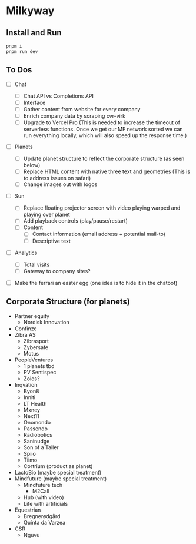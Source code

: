 # Milkyway

## Install and Run

```bash
pnpm i
pnpm run dev
```

## To Dos

- [ ] Chat

  - [ ] Chat API vs Completions API
  - [ ] Interface
  - [ ] Gather content from website for every company
  - [ ] Enrich company data by scraping cvr-virk
  - [ ] Upgrade to Vercel Pro (This is needed to increase the timeout of serverless functions. Once we get our MF network sorted we can run everything locally, which will also speed up the response time.)

- [ ] Planets

  - [ ] Update planet structure to reflect the corporate structure (as seen below)
  - [ ] Replace HTML content with native three text and geometries (This is to address issues on safari)
  - [ ] Change images out with logos

- [ ] Sun

  - [ ] Replace floating projector screen with video playing warped and playing over planet
  - [ ] Add playback controls (play/pause/restart)
  - [ ] Content
    - [ ] Contact information (email address + potential mail-to)
    - [ ] Descriptive text

- [ ] Analytics

  - [ ] Total visits
  - [ ] Gateway to company sites?

- [ ] Make the ferrari an easter egg (one idea is to hide it in the chatbot)

## Corporate Structure (for planets)

- Partner equity
  - Nordisk Innovation
- Confinze
- Zibra AS
  - Zibrasport
  - Zybersafe
  - Motus
- PeopleVentures
  - 1 planets tbd
  - PV Sentispec
  - Zoios?
- Inqvation
  - Byon8
  - Inniti
  - LT Health
  - Mxney
  - Next11
  - Onomondo
  - Passendo
  - Radiobotics
  - Saninudge
  - Son of a Tailer
  - Spiio
  - Tiimo
  - Cortrium (product as planet)
- LactoBio (maybe special treatment)
- Mindfuture (maybe special treatment)
  - Mindfuture tech
    - M2Call
  - Hub (with video)
  - Life with artificials
- Equestrian
  - Bregnerødgård
  - Quinta da Varzea
- CSR
  - Nguvu
